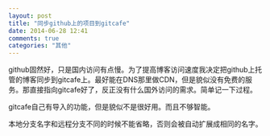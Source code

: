 ```yaml
---
layout: post
title: "同步github上的项目到gitcafe"
date: 2014-06-28 12:41
comments: true
categories: "其他"
---
```

	
  github固然好，只是国内访问有点慢。为了提高博客访问速度我决定把github上托管的博客同步到gitcafe上。最好能在DNS那里做CDN，但是貌似没有免费的服务。那直接指向gitcafe好了，反正没有什么国外访问的需求。简单记一下过程。
   
  gitcafe自己有导入的功能，但是貌似不是很好用。而且不够智能。


  本地分支名字和远程分支不同的时候不能省略，否则会被自动扩展成相同的名字。